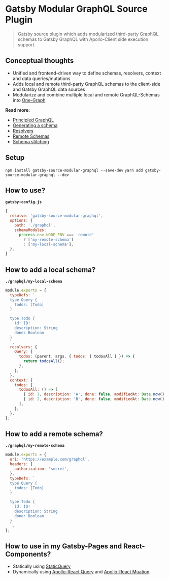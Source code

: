 # Gatsby Modular GraphQL Source Plugin

> Gatsby source plugin which adds modularized third-party GraphQL schemas to Gatsby GraphQL with Apollo-Client side execution support.

## Conceptual thoughts

- Unified and frontend-driven way to define schemas, resolvers, context and data queries/mutations
- Adds local and remote third-party GraphQL schemas to the client-side and Gatsby GraphQL data sources
- Modularize and combine multiple local and remote GraphQL-Schemas into [One-Graph](https://principledgraphql.com/integrity#1-one-graph)

**Read more:**

- [Principled GraphQL](https://principledgraphql.com/integrity#1-one-graph)
- [Generating a schema](https://www.apollographql.com/docs/graphql-tools/generate-schema.html)
- [Resolvers](https://www.apollographql.com/docs/graphql-tools/resolvers.html)
- [Remote Schemas](https://www.apollographql.com/docs/graphql-tools/remote-schemas.html)
- [Schema stitching](https://www.apollographql.com/docs/graphql-tools/schema-stitching.html)

## Setup

`npm install gatsby-source-modular-graphql --save-dev`
`yarn add gatsby-source-modular-graphql --dev`

## How to use?

**`gatsby-config.js`**

```javascript
{
  resolve: 'gatsby-source-modular-graphql',
  options: {
    path: './graphql',
    schemaModules:
      process.env.NODE_ENV === 'remote'
        ? ['my-remote-schema']
        : ['my-local-schema'],
  },
}
```

## How to add a local schema?

**`./graphql/my-local-schema`**

```javascript
module.exports = {
  typeDefs: `
  type Query {
    todos: [Todo]
  }

  type Todo {
    id: ID!
    description: String
    done: Boolean
  }
  `,
  resolvers: {
    Query: {
      todos: (parent, args, { todos: { todosAll } }) => {
        return todosAll();
      },
    },
  },
  context: {
    todos: {
      todosAll: () => [
        { id: 1, description: 'A', done: false, modifiedAt: Date.now() },
        { id: 2, description: 'B', done: false, modifiedAt: Date.now() },
      ],
    },
  },
};
```

## How to add a remote schema?

**`./graphql/my-remote-schema`**

```javascript
module.exports = {
  uri: 'https://example.com/graphql',
  headers: {
    authorization: 'secret',
  },
  typeDefs: `
  type Query {
    todos: [Todo]
  }

  type Todo {
    id: ID!
    description: String
    done: Boolean
  }
  `,
};
```

## How to use in my Gatsby-Pages and React-Components?

- Statically using [StaticQuery](https://www.gatsbyjs.org/docs/static-query/)
- Dynamically using [Apollo-React Query](https://www.apollographql.com/docs/react/essentials/queries.html#basic) and [Apollo-React Muation](https://www.apollographql.com/docs/react/essentials/mutations.html#basic)
